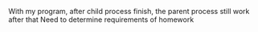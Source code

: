 With my program, after child process finish, the parent process still work after that
Need to determine requirements of homework